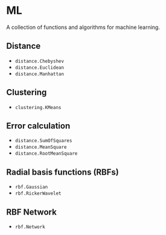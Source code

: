 # ML

A collection of functions and algorithms for machine learning.

## Distance

* `distance.Chebyshev`
* `distance.Euclidean`
* `distance.Manhattan`

## Clustering

* `clustering.KMeans`

## Error calculation

* `distance.SumOfSquares`
* `distance.MeanSquare`
* `distance.RootMeanSquare`

## Radial basis functions (RBFs)

* `rbf.Gaussian`
* `rbf.RickerWavelet`

## RBF Network

* `rbf.Network`